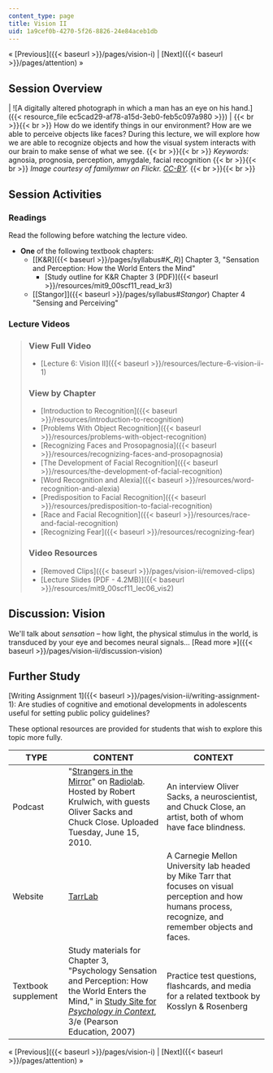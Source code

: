 ```yaml
---
content_type: page
title: Vision II
uid: 1a9cef0b-4270-5f26-8826-24e84aceb1db
---
```


« [Previous]({{< baseurl >}}/pages/vision-i) | [Next]({{< baseurl >}}/pages/attention) »

Session Overview
----------------

| ![A digitally altered photograph in which a man has an eye on his hand.]({{< resource_file ec5cad29-af78-a15d-3eb0-feb5c097a980 >}}) |  {{< br >}}{{< br >}} How do we identify things in our environment? How are we able to perceive objects like faces? During this lecture, we will explore how we are able to recognize objects and how the visual system interacts with our brain to make sense of what we see. {{< br >}}{{< br >}} _Keywords:_ agnosia, prognosia, perception, amygdale, facial recognition {{< br >}}{{< br >}} _Image courtesy of familymwr on Flickr. [CC-BY](http://creativecommons.org/licenses/by/2.0/deed.en)._ {{< br >}}{{< br >}}  

Session Activities
------------------

### Readings

Read the following before watching the lecture video.

*   **One** of the following textbook chapters:
    *   \[[K&R]({{< baseurl >}}/pages/syllabus#_K_R_)\] Chapter 3, "Sensation and Perception: How the World Enters the Mind"
        *   [Study outline for K&R Chapter 3 (PDF)]({{< baseurl >}}/resources/mit9_00scf11_read_kr3)
    *   [\[Stangor\]]({{< baseurl >}}/pages/syllabus#_Stangor_) Chapter 4 "Sensing and Perceiving"

### Lecture Videos

> ### View Full Video
> 
> *   [Lecture 6: Vision II]({{< baseurl >}}/resources/lecture-6-vision-ii-1)
> 
> ### View by Chapter
> 
> *   [Introduction to Recognition]({{< baseurl >}}/resources/introduction-to-recognition)
> *   [Problems With Object Recognition]({{< baseurl >}}/resources/problems-with-object-recognition)
> *   [Recognizing Faces and Prosopagnosia]({{< baseurl >}}/resources/recognizing-faces-and-prosopagnosia)
> *   [The Development of Facial Recognition]({{< baseurl >}}/resources/the-development-of-facial-recognition)
> *   [Word Recognition and Alexia]({{< baseurl >}}/resources/word-recognition-and-alexia)
> *   [Predisposition to Facial Recognition]({{< baseurl >}}/resources/predisposition-to-facial-recognition)
> *   [Race and Facial Recognition]({{< baseurl >}}/resources/race-and-facial-recognition)
> *   [Recognizing Fear]({{< baseurl >}}/resources/recognizing-fear)
> 
> ### Video Resources
> 
> *   [Removed Clips]({{< baseurl >}}/pages/vision-ii/removed-clips)
> *   [Lecture Slides (PDF - 4.2MB)]({{< baseurl >}}/resources/mit9_00scf11_lec06_vis2)

Discussion: Vision
------------------

We'll talk about _sensation_ – how light, the physical stimulus in the world, is transduced by your eye and becomes neural signals… [Read more »]({{< baseurl >}}/pages/vision-ii/discussion-vision)

Further Study
-------------

[Writing Assignment 1]({{< baseurl >}}/pages/vision-ii/writing-assignment-1): Are studies of cognitive and emotional developments in adolescents useful for setting public policy guidelines?

These optional resources are provided for students that wish to explore this topic more fully.

| TYPE | CONTENT | CONTEXT |
| --- | --- | --- |
| Podcast | "[Strangers in the Mirror](http://www.radiolab.org/blogs/radiolab-blog/2010/jun/15/strangers-in-the-mirror/)" on [Radiolab](http://www.radiolab.org/). Hosted by Robert Krulwich, with guests Oliver Sacks and Chuck Close. Uploaded Tuesday, June 15, 2010. | An interview Oliver Sacks, a neuroscientist, and Chuck Close, an artist, both of whom have face blindness. |
| Website | [TarrLab](http://tarrlab.cnbc.cmu.edu/) | A Carnegie Mellon University lab headed by Mike Tarr that focuses on visual perception and how humans process, recognize, and remember objects and faces. |
| Textbook supplement | Study materials for Chapter 3, "Psychology Sensation and Perception: How the World Enters the Mind," in [Study Site for _Psychology in Context_](http://www.pearsonhighered.com/educator/product/Fundamentals-of-Psychology-in-Context/9780205507573.page), 3/e (Pearson Education, 2007) | Practice test questions, flashcards, and media for a related textbook by Kosslyn & Rosenberg 

« [Previous]({{< baseurl >}}/pages/vision-i) | [Next]({{< baseurl >}}/pages/attention) »